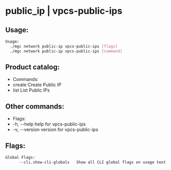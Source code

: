 # public_ip | vpcs-public-ips

## Usage:
```bash
Usage:
  ./mgc network public-ip vpcs-public-ips [flags]
  ./mgc network public-ip vpcs-public-ips [command]
```

## Product catalog:
- Commands:
- create      Create Public IP
- list        List Public IPs

## Other commands:
- Flags:
- -h, --help      help for vpcs-public-ips
- -v, --version   version for vpcs-public-ips

## Flags:
```bash
Global Flags:
      --cli.show-cli-globals   Show all CLI global flags on usage text
```


